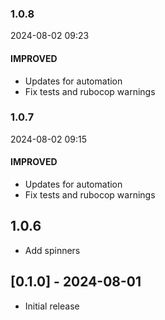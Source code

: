 ### 1.0.8

2024-08-02 09:23

#### IMPROVED

- Updates for automation
- Fix tests and rubocop warnings

### 1.0.7

2024-08-02 09:15

#### IMPROVED

- Updates for automation
- Fix tests and rubocop warnings

## 1.0.6

- Add spinners

## [0.1.0] - 2024-08-01

- Initial release
